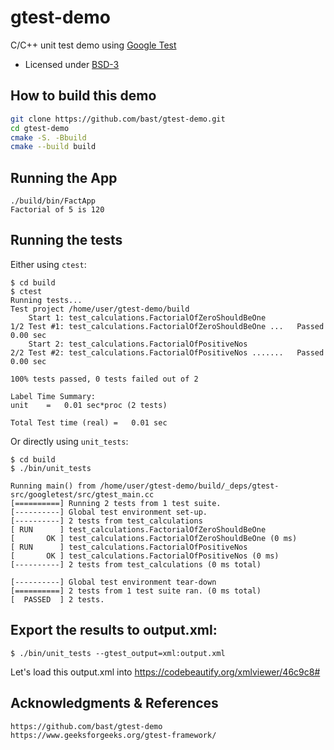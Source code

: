 # gtest-demo

C/C++ unit test demo using [Google Test](https://code.google.com/p/googletest)

- Licensed under [BSD-3](../master/LICENSE)


## How to build this demo

```bash
git clone https://github.com/bast/gtest-demo.git
cd gtest-demo
cmake -S. -Bbuild 
cmake --build build
```
## Running the App
```
./build/bin/FactApp 
Factorial of 5 is 120
```

## Running the tests

Either using `ctest`:
```
$ cd build
$ ctest
Running tests...
Test project /home/user/gtest-demo/build
    Start 1: test_calculations.FactorialOfZeroShouldBeOne
1/2 Test #1: test_calculations.FactorialOfZeroShouldBeOne ...   Passed    0.00 sec
    Start 2: test_calculations.FactorialOfPositiveNos
2/2 Test #2: test_calculations.FactorialOfPositiveNos .......   Passed    0.00 sec

100% tests passed, 0 tests failed out of 2

Label Time Summary:
unit    =   0.01 sec*proc (2 tests)

Total Test time (real) =   0.01 sec

```

Or directly using `unit_tests`:
```
$ cd build 
$ ./bin/unit_tests

Running main() from /home/user/gtest-demo/build/_deps/gtest-src/googletest/src/gtest_main.cc
[==========] Running 2 tests from 1 test suite.
[----------] Global test environment set-up.
[----------] 2 tests from test_calculations
[ RUN      ] test_calculations.FactorialOfZeroShouldBeOne
[       OK ] test_calculations.FactorialOfZeroShouldBeOne (0 ms)
[ RUN      ] test_calculations.FactorialOfPositiveNos
[       OK ] test_calculations.FactorialOfPositiveNos (0 ms)
[----------] 2 tests from test_calculations (0 ms total)

[----------] Global test environment tear-down
[==========] 2 tests from 1 test suite ran. (0 ms total)
[  PASSED  ] 2 tests.

```
##  Export the results to output.xml:
```
$ ./bin/unit_tests --gtest_output=xml:output.xml
```
Let's load this output.xml into 
https://codebeautify.org/xmlviewer/46c9c8#




## Acknowledgments & References
```
https://github.com/bast/gtest-demo
https://www.geeksforgeeks.org/gtest-framework/
```

